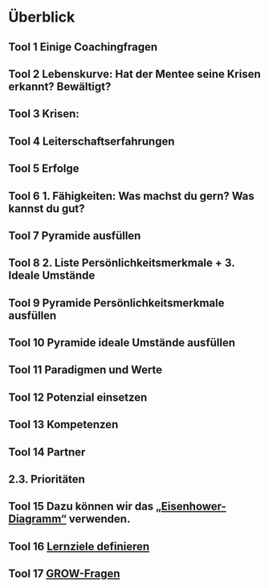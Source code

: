 # Überblick

## Tool 1 Einige Coachingfragen 
## Tool 2 Lebenskurve: Hat der Mentee seine Krisen erkannt? Bewältigt? 
## Tool 3 Krisen: 
## Tool 4 Leiterschaftserfahrungen 
## Tool 5 Erfolge 
## Tool 6 1. Fähigkeiten: Was machst du gern? Was kannst du gut? 
## Tool 7 Pyramide ausfüllen 
## Tool 8 2. Liste Persönlichkeitsmerkmale + 3. Ideale Umstände 
## Tool 9 Pyramide Persönlichkeitsmerkmale ausfüllen 
## Tool 10 Pyramide ideale Umstände ausfüllen 
## Tool 11 Paradigmen und Werte 
## Tool 12 Potenzial einsetzen 
## Tool 13 Kompetenzen 
## Tool 14 Partner 
## 2.3. Prioritäten 
## Tool 15 Dazu können wir das [„Eisenhower-Diagramm“](./eisenhower-diagramm.md) verwenden. 
## Tool 16 [Lernziele definieren](./lernziele-definieren.md)
## Tool 17 [GROW-Fragen](./grow-fragen.md)